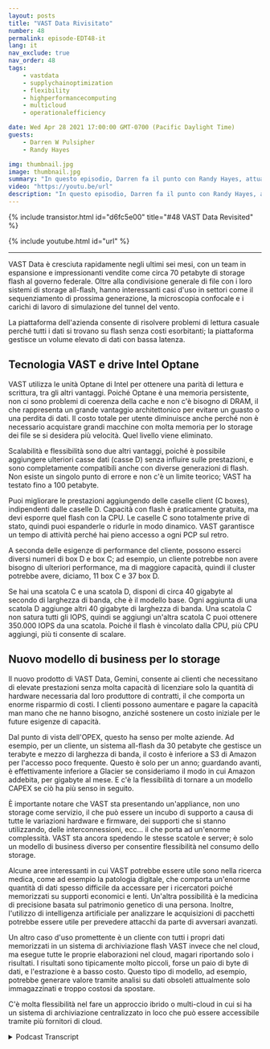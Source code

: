 ```yaml
---
layout: posts
title: "VAST Data Rivisitato"
number: 48
permalink: episode-EDT48-it
lang: it
nav_exclude: true
nav_order: 48
tags:
    - vastdata
    - supplychainoptimization
    - flexibility
    - highperformancecomputing
    - multicloud
    - operationalefficiency

date: Wed Apr 28 2021 17:00:00 GMT-0700 (Pacific Daylight Time)
guests:
    - Darren W Pulsipher
    - Randy Hayes

img: thumbnail.jpg
image: thumbnail.jpg
summary: "In questo episodio, Darren fa il punto con Randy Hayes, attualmente VP delle vendite per il settore pubblico di VAST Data, sei mesi dopo l'ultima conversazione per vedere come stanno nel settore, cosa c'è di nuovo in VAST, e casi d'uso interessanti. Il loro nuovo prodotto, Gemini, offre un modello di business di archiviazione diverso."
video: "https://youtu.be/url"
description: "In questo episodio, Darren fa il punto con Randy Hayes, attualmente VP delle vendite per il settore pubblico di VAST Data, sei mesi dopo l'ultima conversazione per vedere come stanno nel settore, cosa c'è di nuovo in VAST, e casi d'uso interessanti. Il loro nuovo prodotto, Gemini, offre un modello di business di archiviazione diverso."
---
```


<div>
{% include transistor.html id="d6fc5e00" title="#48 VAST Data Revisited" %}

{% include youtube.html id="url" %}
</div>

---

VAST Data è cresciuta rapidamente negli ultimi sei mesi, con un team in espansione e impressionanti vendite come circa 70 petabyte di storage flash al governo federale. Oltre alla condivisione generale di file con i loro sistemi di storage all-flash, hanno interessanti casi d'uso in settori come il sequenziamento di prossima generazione, la microscopia confocale e i carichi di lavoro di simulazione del tunnel del vento.

La piattaforma dell'azienda consente di risolvere problemi di lettura casuale perché tutti i dati si trovano su flash senza costi esorbitanti; la piattaforma gestisce un volume elevato di dati con bassa latenza.

## Tecnologia VAST e drive Intel Optane

VAST utilizza le unità Optane di Intel per ottenere una parità di lettura e scrittura, tra gli altri vantaggi. Poiché Optane è una memoria persistente, non ci sono problemi di coerenza della cache e non c'è bisogno di DRAM, il che rappresenta un grande vantaggio architettonico per evitare un guasto o una perdita di dati. Il costo totale per utente diminuisce anche perché non è necessario acquistare grandi macchine con molta memoria per lo storage dei file se si desidera più velocità. Quel livello viene eliminato.

Scalabilità e flessibilità sono due altri vantaggi, poiché è possibile aggiungere ulteriori casse dati (casse D) senza influire sulle prestazioni, e sono completamente compatibili anche con diverse generazioni di flash. Non esiste un singolo punto di errore e non c'è un limite teorico; VAST ha testato fino a 100 petabyte.

Puoi migliorare le prestazioni aggiungendo delle caselle client (C boxes), indipendenti dalle caselle D. Capacità con flash è praticamente gratuita, ma devi esporre quel flash con la CPU. Le caselle C sono totalmente prive di stato, quindi puoi espanderle o ridurle in modo dinamico. VAST garantisce un tempo di attività perché hai pieno accesso a ogni PCP sul retro.

A seconda delle esigenze di performance del cliente, possono esserci diversi numeri di box D e box C; ad esempio, un cliente potrebbe non avere bisogno di ulteriori performance, ma di maggiore capacità, quindi il cluster potrebbe avere, diciamo, 11 box C e 37 box D.

Se hai una scatola C e una scatola D, disponi di circa 40 gigabyte al secondo di larghezza di banda, che è il modello base. Ogni aggiunta di una scatola D aggiunge altri 40 gigabyte di larghezza di banda. Una scatola C non satura tutti gli IOPS, quindi se aggiungi un'altra scatola C puoi ottenere 350.000 IOPS da una scatola. Poiché il flash è vincolato dalla CPU, più CPU aggiungi, più ti consente di scalare.

## Nuovo modello di business per lo storage

Il nuovo prodotto di VAST Data, Gemini, consente ai clienti che necessitano di elevate prestazioni senza molta capacità di licenziare solo la quantità di hardware necessaria dal loro produttore di contratti, il che comporta un enorme risparmio di costi. I clienti possono aumentare e pagare la capacità man mano che ne hanno bisogno, anziché sostenere un costo iniziale per le future esigenze di capacità.

Dal punto di vista dell'OPEX, questo ha senso per molte aziende. Ad esempio, per un cliente, un sistema all-flash da 30 petabyte che gestisce un terabyte e mezzo di larghezza di banda, il costo è inferiore a S3 di Amazon per l'accesso poco frequente. Questo è solo per un anno; guardando avanti, è effettivamente inferiore a Glacier se consideriamo il modo in cui Amazon addebita, per gigabyte al mese. E c'è la flessibilità di tornare a un modello CAPEX se ciò ha più senso in seguito.

È importante notare che VAST sta presentando un'appliance, non uno storage come servizio, il che può essere un incubo di supporto a causa di tutte le variazioni hardware e firmware, dei supporti che si stanno utilizzando, delle interconnessioni, ecc... il che porta ad un'enorme complessità. VAST sta ancora spedendo le stesse scatole e server; è solo un modello di business diverso per consentire flessibilità nel consumo dello storage.

Alcune aree interessanti in cui VAST potrebbe essere utile sono nella ricerca medica, come ad esempio la patologia digitale, che comporta un'enorme quantità di dati spesso difficile da accessare per i ricercatori poiché memorizzati su supporti economici e lenti. Un'altra possibilità è la medicina di precisione basata sul patrimonio genetico di una persona. Inoltre, l'utilizzo di intelligenza artificiale per analizzare le acquisizioni di pacchetti potrebbe essere utile per prevedere attacchi da parte di avversari avanzati.

Un altro caso d'uso promettente è un cliente con tutti i propri dati memorizzati in un sistema di archiviazione flash VAST invece che nel cloud, ma esegue tutte le proprie elaborazioni nel cloud, magari riportando solo i risultati. I risultati sono tipicamente molto piccoli, forse un paio di byte di dati, e l'estrazione è a basso costo. Questo tipo di modello, ad esempio, potrebbe generare valore tramite analisi su dati obsoleti attualmente solo immagazzinati e troppo costosi da spostare.

C'è molta flessibilità nel fare un approccio ibrido o multi-cloud in cui si ha un sistema di archiviazione centralizzato in loco che può essere accessibile tramite più fornitori di cloud.



<details>
<summary> Podcast Transcript </summary>

<p></p>

</details>
